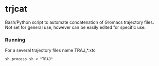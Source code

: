 # trjcat
Bash/Python script to automate concatenation of Gromacs trajectory files. Not set for general use, however can be easily edited for specific use.

### Running
For a several trajectory files name TRAJ_*.xtc

	sh process.sh < "TRAJ"
